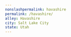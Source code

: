 ```yaml
---
﻿nonslashpermalink: havashire
permalink: /havashire/
alley: Havashire
city: Salt Lake City
state: Utah
---
```

